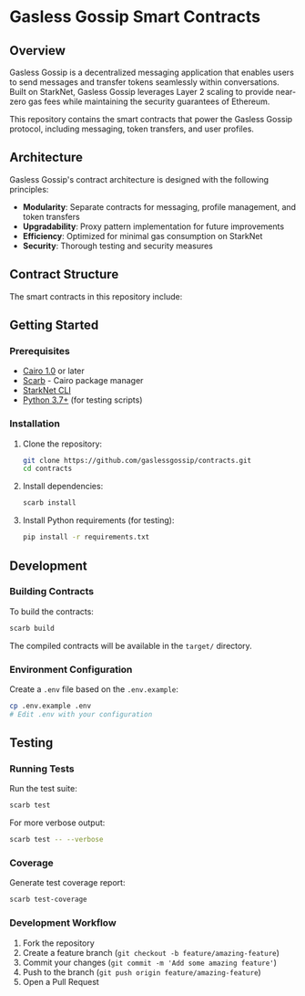 # Gasless Gossip Smart Contracts


## Overview

Gasless Gossip is a decentralized messaging application that enables users to send messages and transfer tokens seamlessly within conversations. Built on StarkNet, Gasless Gossip leverages Layer 2 scaling to provide near-zero gas fees while maintaining the security guarantees of Ethereum.

This repository contains the smart contracts that power the Gasless Gossip protocol, including messaging, token transfers, and user profiles.


## Architecture

Gasless Gossip's contract architecture is designed with the following principles:

- **Modularity**: Separate contracts for messaging, profile management, and token transfers
- **Upgradability**: Proxy pattern implementation for future improvements
- **Efficiency**: Optimized for minimal gas consumption on StarkNet
- **Security**: Thorough testing and security measures

## Contract Structure

The smart contracts in this repository include:


## Getting Started

### Prerequisites

- [Cairo 1.0](https://book.cairo-lang.org/ch01-01-installation.html) or later
- [Scarb](https://docs.swmansion.com/scarb/download.html) - Cairo package manager
- [StarkNet CLI](https://www.cairo-lang.org/docs/hello_starknet/index.html#installation)
- [Python 3.7+](https://www.python.org/downloads/) (for testing scripts)

### Installation

1. Clone the repository:
   ```bash
   git clone https://github.com/gaslessgossip/contracts.git
   cd contracts
   ```

2. Install dependencies:
   ```bash
   scarb install
   ```

3. Install Python requirements (for testing):
   ```bash
   pip install -r requirements.txt
   ```

## Development

### Building Contracts

To build the contracts:

```bash
scarb build
```

The compiled contracts will be available in the `target/` directory.

### Environment Configuration

Create a `.env` file based on the `.env.example`:

```bash
cp .env.example .env
# Edit .env with your configuration
```


## Testing

### Running Tests

Run the test suite:

```bash
scarb test
```

For more verbose output:

```bash
scarb test -- --verbose
```

### Coverage

Generate test coverage report:

```bash
scarb test-coverage
```

### Development Workflow

1. Fork the repository
2. Create a feature branch (`git checkout -b feature/amazing-feature`)
3. Commit your changes (`git commit -m 'Add some amazing feature'`)
4. Push to the branch (`git push origin feature/amazing-feature`)
5. Open a Pull Request


